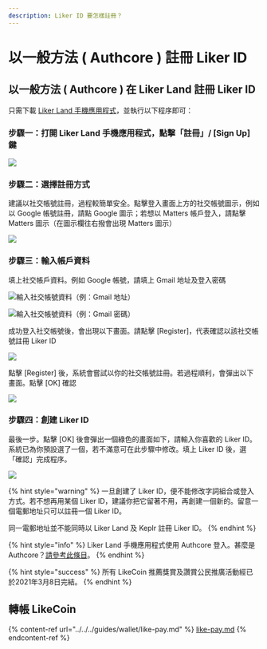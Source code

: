 ```yaml
---
description: Liker ID 要怎樣註冊？
---
```


# 以一般方法 ( Authcore ) 註冊 Liker ID

## 以一般方法 ( Authcore ) 在 Liker Land 註冊 Liker ID

只需下載 [Liker Land 手機應用程式](https://liker.land/getapp)，並執行以下程序即可：

### 步驟一：打開 Liker Land 手機應用程式，點擊「註冊」/ \[Sign Up] 鍵 <a href="#1" id="1"></a>

![](../../../.gitbook/assets/sign-up.png)

### 步驟二：選擇註冊方式

建議以社交帳號註冊，過程較簡單安全。點擊登入畫面上方的社交帳號圖示，例如以 Google 帳號註冊，請點 Google 圖示；若想以 Matters 帳戶登入，請點擊 Matters 圖示（在圖示欄往右撥會出現 Matters 圖示）

![](../../../.gitbook/assets/img\_2334.PNG)

### 步驟三：輸入帳戶資料

填上社交帳戶資料。例如 Google 帳號，請填上 Gmail 地址及登入密碼

![輸入社交帳號資料（例：Gmail 地址）](../../../.gitbook/assets/img\_2338.PNG)

![輸入社交帳號資料（例：Gmail 密碼）](../../../.gitbook/assets/img\_2339.PNG)

成功登入社交帳號後，會出現以下畫面。請點擊 \[Register]，代表確認以該社交帳號註冊 Liker ID

![](../../../.gitbook/assets/img\_2340.PNG)

點擊 \[Register] 後，系統會嘗試以你的社交帳號註冊。若過程順利，會彈出以下畫面。點擊 \[OK] 確認

![](../../../.gitbook/assets/img\_2341.png)

### 步驟四：創建 Liker ID

最後一步。點擊 \[OK] 後會彈出一個綠色的畫面如下，請輸入你喜歡的 Liker ID。系統已為你預設選了一個，若不滿意可在此步驟中修改。填上 Liker ID 後，選「確認」完成程序。

![](../../../.gitbook/assets/img\_2342.PNG)

{% hint style="warning" %}
一旦創建了 Liker ID，便不能修改字詞組合或登入方式。若不想再用某個 Liker ID，建議你把它留著不用，再創建一個新的。留意一個電郵地址只可以註冊一個 Liker ID。

同一電郵地址並不能同時以 Liker Land 及 Keplr 註冊 Liker ID。
{% endhint %}

{% hint style="info" %}
Liker Land 手機應用程式使用 Authcore 登入。甚麼是 Authcore？[請參考此條目](what-is-authcore.md)。
{% endhint %}

{% hint style="success" %}
所有 LikeCoin 推薦獎賞及讚賞公民推廣活動經已於2021年3月8日完結。
{% endhint %}

## 轉帳 LikeCoin

{% content-ref url="../../../guides/wallet/like-pay.md" %}
[like-pay.md](../../../guides/wallet/like-pay.md)
{% endcontent-ref %}
